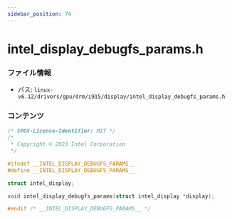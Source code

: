 ```yaml
---
sidebar_position: 74
---
```

# intel_display_debugfs_params.h

### ファイル情報

- パス: `linux-v6.12/drivers/gpu/drm/i915/display/intel_display_debugfs_params.h`

### コンテンツ

```h
/* SPDX-License-Identifier: MIT */
/*
 * Copyright © 2023 Intel Corporation
 */

#ifndef __INTEL_DISPLAY_DEBUGFS_PARAMS__
#define __INTEL_DISPLAY_DEBUGFS_PARAMS__

struct intel_display;

void intel_display_debugfs_params(struct intel_display *display);

#endif /* __INTEL_DISPLAY_DEBUGFS_PARAMS__ */

```
